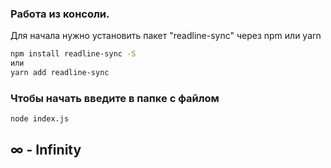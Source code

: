 ### Работа из консоли. 
Для начала нужно установить пакет "readline-sync" через npm или yarn 
```bash
npm install readline-sync -S
или
yarn add readline-sync
```

### Чтобы начать введите в папке с файлом 
```bash
node index.js 
```

## ∞ - Infinity
